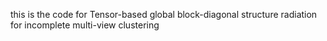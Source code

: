this is the code for Tensor-based global block-diagonal structure radiation for incomplete multi-view clustering 
